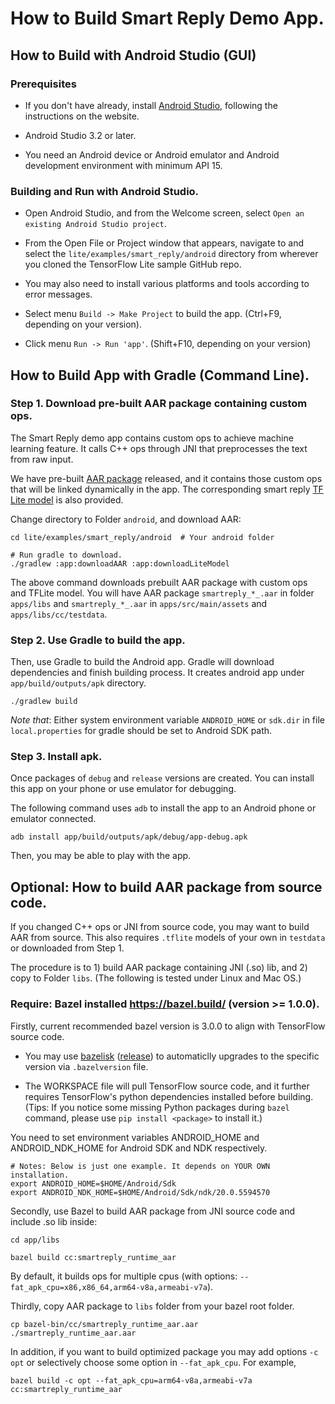 # How to Build Smart Reply Demo App.

## How to Build with Android Studio (GUI)

### Prerequisites

*   If you don't have already, install
    [Android Studio](https://developer.android.com/studio/index.html), following
    the instructions on the website.

*   Android Studio 3.2 or later.

*   You need an Android device or Android emulator and Android development
    environment with minimum API 15.

### Building and Run with Android Studio.

*   Open Android Studio, and from the Welcome screen, select `Open an existing
    Android Studio project`.

*   From the Open File or Project window that appears, navigate to and select
    the `lite/examples/smart_reply/android` directory from wherever you cloned
    the TensorFlow Lite sample GitHub repo.

*   You may also need to install various platforms and tools according to error
    messages.

*   Select menu `Build -> Make Project` to build the app. (Ctrl+F9, depending on
    your version).

*   Click menu `Run -> Run 'app'`. (Shift+F10, depending on your version)

## How to Build App with Gradle (Command Line).

### Step 1. Download pre-built AAR package containing custom ops.

The Smart Reply demo app contains custom ops to achieve machine learning
feature. It calls C++ ops through JNI that preprocesses the text from raw input.

We have pre-built [AAR package](https://storage.googleapis.com/download.tensorflow.org/models/tflite/smartreply/smartreply_runtime_aar.aar)
  released, and it contains those custom ops that will be linked dynamically in
  the app. The corresponding smart reply [TF Lite model](https://storage.googleapis.com/download.tensorflow.org/models/tflite/smartreply/smartreply.tflite)
  is also provided.

Change directory to Folder `android`, and download AAR:

```
cd lite/examples/smart_reply/android  # Your android folder

# Run gradle to download.
./gradlew :app:downloadAAR :app:downloadLiteModel
```

The above command downloads prebuilt AAR package with custom ops and TFLite
  model. You will have AAR package `smartreply_*_.aar` in folder `apps/libs`
  and `smartreply_*_.aar` in `apps/src/main/assets` and `apps/libs/cc/testdata`.

### Step 2. Use Gradle to build the app.

Then, use Gradle to build the Android app. Gradle will download dependencies and
finish building process. It creates android app under `app/build/outputs/apk`
directory.

```
./gradlew build
```

*Note that*: Either system environment variable `ANDROID_HOME` or `sdk.dir` in
  file `local.properties` for gradle should be set to Android SDK path.

### Step 3. Install apk.

Once packages of `debug` and `release` versions are created. You can install
this app on your phone or use emulator for debugging.

The following command uses `adb` to install the app to an Android phone or
  emulator connected.

```
adb install app/build/outputs/apk/debug/app-debug.apk
```

Then, you may be able to play with the app.

## Optional: How to build AAR package from source code.

If you changed C++ ops or JNI from source code, you may want to build AAR from
source. This also requires `.tflite` models of your own in `testdata` or
downloaded from Step 1.

The procedure is to 1) build AAR package containing JNI (.so) lib, and 2) copy
to Folder `libs`. (The following is tested under Linux and Mac OS.)

### Require: Bazel installed https://bazel.build/ (version >= 1.0.0).

Firstly, current recommended bazel version is 3.0.0 to align with TensorFlow
source code.

-   You may use [bazelisk](https://github.com/bazelbuild/bazelisk)
    ([release](https://github.com/bazelbuild/bazelisk/releases)) to automaticlly
    upgrades to the specific version via `.bazelversion` file.

-   The WORKSPACE file will pull TensorFlow source code, and it further requires
    TensorFlow's python dependencies installed before building. (Tips: If you
    notice some missing Python packages during `bazel` command, please use `pip
    install <package>` to install it.)

You need to set environment variables ANDROID_HOME and ANDROID_NDK_HOME for
Android SDK and NDK respectively.

```
# Notes: Below is just one example. It depends on YOUR OWN installation.
export ANDROID_HOME=$HOME/Android/Sdk
export ANDROID_NDK_HOME=$HOME/Android/Sdk/ndk/20.0.5594570
```

Secondly, use Bazel to build AAR package from JNI source code and include .so
lib inside:

```
cd app/libs

bazel build cc:smartreply_runtime_aar
```

By default, it builds ops for multiple cpus (with options: `--fat_apk_cpu=x86,x86_64,arm64-v8a,armeabi-v7a`).

Thirdly, copy AAR package to `libs` folder from your bazel root folder.

```
cp bazel-bin/cc/smartreply_runtime_aar.aar ./smartreply_runtime_aar.aar
```

In addition, if you want to build optimized package you may add options `-c opt`
or selectively choose some option in `--fat_apk_cpu`. For example,

```
bazel build -c opt --fat_apk_cpu=arm64-v8a,armeabi-v7a cc:smartreply_runtime_aar
```
